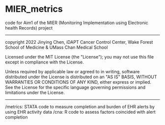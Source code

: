 # MIER_metrics
code for Aim1 of the MIER (Monitoring Implementation using Electronic health Records) project

-------------------------

copyright 2022 Jinying Chen, iDAPT Cancer Control Center, Wake Forest School of Medicine & UMass Chan Medical School

Licensed under the MIT License (the "License"); you may not use this file except in compliance with the License.

Unless required by applicable law or agreed to in writing, software distributed under the License is distributed on an "AS IS" BASIS, WITHOUT WARRANTIES OR CONDITIONS OF ANY KIND, either express or implied. See the License for the specific language governing permissions and limitations under the License.

--------------------------

/metrics: STATA code to measure completion and burden of EHR alerts by using EHR activity data
/cna: R code to assess factors coincided with alert completion
